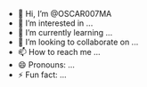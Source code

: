 - 👋 Hi, I’m @OSCAR007MA
- 👀 I’m interested in ...
- 🌱 I’m currently learning ...
- 💞️ I’m looking to collaborate on ...
- 📫 How to reach me ...
- 😄 Pronouns: ...
- ⚡ Fun fact: ...

<!---
OSCAR007MA/OSCAR007MA is a ✨ special ✨ repository because its `README.md` (this file) appears on your GitHub profile.
You can click the Preview link to take a look at your changes.
--->
